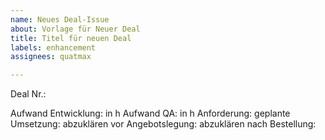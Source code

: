 ```yaml
---
name: Neues Deal-Issue
about: Vorlage für Neuer Deal
title: Titel für neuen Deal
labels: enhancement
assignees: quatmax

---
```


Deal Nr.: 

Aufwand Entwicklung: in h
Aufwand QA: in h
Anforderung: 
geplante Umsetzung: 
abzuklären vor Angebotslegung: 
abzuklären nach Bestellung:
